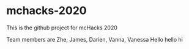 # mchacks-2020
This is the github project for mcHacks 2020

Team members are Zhe, James, Darien, Vanna, Vanessa
Hello hello hi 
